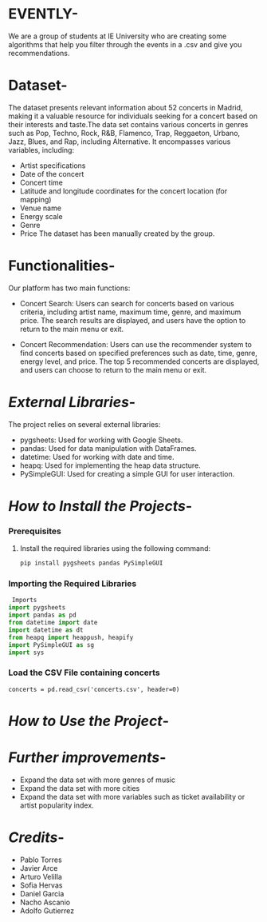 # EVENTLY-
We are a group of students at IE University who are creating some algorithms that help you filter through the events in a .csv and give you recommendations.

#  **Dataset**-
The dataset presents relevant information about 52 concerts in Madrid, making it a valuable resource for individuals seeking for a concert based on their interests and taste.The data set contains various concerts in genres such as Pop, Techno, Rock, R&B, Flamenco, Trap, Reggaeton, Urbano, Jazz, Blues, and Rap, including Alternative. It encompasses various variables, including:
-   Artist specifications
-   Date of the concert
-   Concert time
-   Latitude and longitude coordinates for the concert location (for mapping)
-   Venue name
-   Energy scale
-   Genre
-   Price
The dataset has been manually created by the group.

#  **Functionalities**-
Our platform has two main functions:

- Concert Search:
Users can search for concerts based on various criteria, including artist name, maximum time, genre, and maximum price.
The search results are displayed, and users have the option to return to the main menu or exit.

- Concert Recommendation:
Users can use the recommender system to find concerts based on specified preferences such as date, time, genre, energy level, and price.
The top 5 recommended concerts are displayed, and users can choose to return to the main menu or exit.

#  *External Libraries*-
The project relies on several external libraries:

- pygsheets: Used for working with Google Sheets.
- pandas: Used for data manipulation with DataFrames.
- datetime: Used for working with date and time.
- heapq: Used for implementing the heap data structure.
- PySimpleGUI: Used for creating a simple GUI for user interaction.

#  *How to Install the Projects*-

### Prerequisites
1. Install the required libraries using the following command:
    ```bash
    pip install pygsheets pandas PySimpleGUI
    ```

### Importing the Required Libraries
```python
 Imports
import pygsheets
import pandas as pd
from datetime import date
import datetime as dt
from heapq import heappush, heapify
import PySimpleGUI as sg
import sys
  ```
### **Load the CSV File containing concerts**
  ```
concerts = pd.read_csv('concerts.csv', header=0)
  ```
#  *How to Use the Project*-

#  *Further improvements*-
 - Expand the data set with more genres of music
 - Expand the data set with more cities
 - Expand the data set with more variables such as ticket availability or artist popularity index.
 
#  *Credits*-
- Pablo Torres
- Javier Arce
- Arturo Velilla
- Sofia Hervas
- Daniel Garcia
- Nacho Ascanio
- Adolfo Gutierrez


